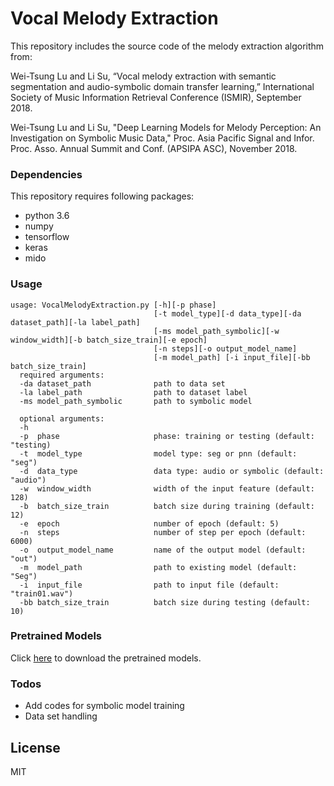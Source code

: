 # Vocal Melody Extraction


This repository includes the source code of the melody extraction algorithm from:

Wei-Tsung Lu and Li Su, “Vocal melody extraction with semantic segmentation and audio-symbolic domain transfer learning,” International Society of Music Information Retrieval Conference (ISMIR), September 2018.

Wei-Tsung Lu and Li Su, "Deep Learning Models for Melody Perception: An Investigation on Symbolic Music Data," Proc. Asia Pacific Signal and Infor. Proc. Asso. Annual Summit and Conf. (APSIPA ASC), November 2018.

### Dependencies

This repository requires following packages:

- python 3.6
- numpy
- tensorflow
- keras
- mido

### Usage

```
usage: VocalMelodyExtraction.py [-h][-p phase]
                                [-t model_type][-d data_type][-da dataset_path][-la label_path]
                                [-ms model_path_symbolic][-w window_width][-b batch_size_train][-e epoch]
                                [-n steps][-o output_model_name]
                                [-m model_path] [-i input_file][-bb batch_size_train]
  required arguments:
  -da dataset_path              path to data set 
  -la label_path                path to dataset label
  -ms model_path_symbolic       path to symbolic model 
  
  optional arguments:
  -h                
  -p  phase                     phase: training or testing (default: "testing) 
  -t  model_type                model type: seg or pnn (default: "seg")
  -d  data_type                 data type: audio or symbolic (default: "audio") 
  -w  window_width              width of the input feature (default: 128)
  -b  batch_size_train          batch size during training (default: 12)
  -e  epoch                     number of epoch (default: 5)
  -n  steps                     number of step per epoch (default: 6000)
  -o  output_model_name         name of the output model (default: "out")
  -m  model_path                path to existing model (default: "Seg")
  -i  input_file                path to input file (default: "train01.wav")
  -bb batch_size_train          batch size during testing (default: 10)
```

### Pretrained Models

Click [here] to download the pretrained models.

### Todos

 - Add codes for symbolic model training
 - Data set handling

License
----

MIT

[//]: # (These are reference links used in the body of this note and get stripped out when the markdown processor does its job. There is no need to format nicely because it shouldn't be seen. Thanks SO - http://stackoverflow.com/questions/4823468/store-comments-in-markdown-syntax)

   [here]:https://drive.google.com/open?id=13kApyZ5lJEGE5CDwaeEuxVuw9sZy_xae

